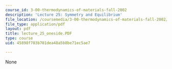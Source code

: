 ```yaml
---
course_id: 3-00-thermodynamics-of-materials-fall-2002
description: 'Lecture 25: Symmetry and Equilibrium'
file_location: /coursemedia/3-00-thermodynamics-of-materials-fall-2002/45898f703b701dea48a5b8be71ec5ae7_lecture_25_oneside.PDF
file_type: application/pdf
layout: pdf
title: lecture_25_oneside.PDF
type: course
uid: 45898f703b701dea48a5b8be71ec5ae7

---
```

None